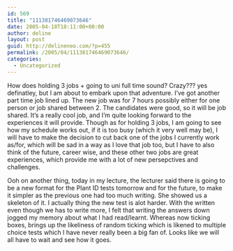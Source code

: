 ```yaml
---
id: 569
title: "111381746469073646"
date: 2005-04-18T18:11:00+00:00
author: deline
layout: post
guid: http://delineneo.com/?p=455
permalink: /2005/04/111381746469073646/
categories:
  - Uncategorized
---
```

How does holding 3 jobs + going to uni full time sound? Crazy??? yes definatley, but I am about to embark upon that adventure. I&#8217;ve got another part time job lined up. The new job was for 7 hours possibly either for one person or job shared between 2. The candidates were good, so it will be job shared. It&#8217;s a really cool job, and I&#8217;m quite looking forward to the experiences it will provide. Though as for holding 3 jobs, I am going to see how my schedule works out, if it is too busy (which it very well may be), I will have to make the decision to cut back one of the jobs I currently work as/for, which will be sad in a way as I love that job too, but I have to also think of the future, career wise, and these other two jobs are great experiences, which provide me with a lot of new persepctives and challenges.

Ooh on another thing, today in my lecture, the lecturer said there is going to be a new format for the Plant ID tests tomorrow and for the future, to make it simpler as the previous one had too much writing. She showed us a skeleton of it. I actually thing the new test is alot harder. With the written even though we has to write more, I felt that writing the answers down jogged my memory about what I had read/learnt. Whereas now ticking boxes, brings up the likeliness of random ticking which is likened to multiple choice tests which I have never really been a big fan of. Looks like we will all have to wait and see how it goes.